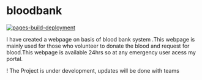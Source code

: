 # bloodbank
[![pages-build-deployment](https://github.com/Sandeepjoe27/bloodbank.io/actions/workflows/pages/pages-build-deployment/badge.svg?branch=main)](https://github.com/Sandeepjoe27/bloodbank.io/actions/workflows/pages/pages-build-deployment)

I have created a webpage on basis of blood bank system .This webpage is mainly used for those who volunteer to donate the blood and request for blood.This webpage is available 24hrs so at any emergency user acess my portal. 

! The Project is under development, updates will be done with teams
